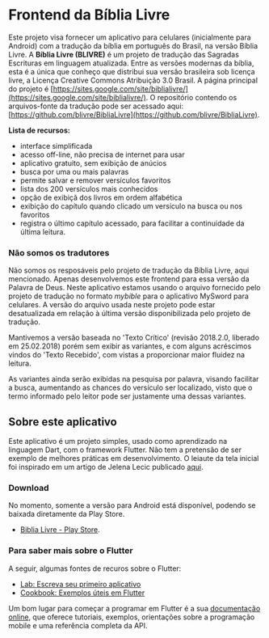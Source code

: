 # Frontend da Bíblia Livre

Este projeto visa fornecer um aplicativo para celulares (inicialmente para Android) com a tradução da bíblia em português do Brasil, na versão Bíblia Livre. A **Bíblia Livre (BLIVRE)**  é um projeto de tradução das Sagradas Escrituras em linguagem atualizada. Entre as versões modernas da bíblia, esta é a única que conheço que distribui sua versão brasileira sob licença livre, a Licença Creative Commons Atribuição 3.0 Brasil. A página principal do projeto é  [https://sites.google.com/site/biblialivre/](https://sites.google.com/site/biblialivre/). O repositório contendo os arquivos-fonte da tradução pode ser acessado aqui: [https://github.com/blivre/BibliaLivre](https://github.com/blivre/BibliaLivre).

**Lista de recursos:**
- interface simplificada
- acesso off-line, não precisa de internet para usar
- aplicativo gratuito, sem exibição de anúcios
- busca por uma ou mais palavras
- permite salvar e remover versículos favoritos
- lista dos 200 versículos mais conhecidos
- opção de exibiçã dos livros em ordem alfabética
- exibição do capítulo quando clicado um versículo na busca ou nos favoritos
- registra o último capítulo acessado, para facilitar a continuidade da última leitura.

### Não somos os tradutores

Não somos os resposáveis pelo projeto de tradução da Bíblia Livre, aqui mencionado. Apenas desenvolvemos este frontend para essa versão da Palavra de Deus. Neste aplicativo estamos usando o arquivo fornecido pelo projeto de tradução no formato *mybible* para o aplicativo MySword para celulares. A versão do arquivo usada neste projeto pode estar desatualizada em relação à última versão disponibilizada pelo projeto de tradução.

Mantivemos a versão baseada no 'Texto Crítico' (revisão 2018.2.0, liberado em 25.02.2018) porém sem exibir as variantes, e com alguns acréscimos vindos do 'Texto Recebido', com vistas a proporcionar maior fluidez na leitura.

As variantes ainda serão exibidas na pesquisa por palavra, visando facilitar a busca, aumentando as chances do versículo ser localizado, visto que o termo informado pelo leitor pode ser justamente uma dessas variantes. 


## Sobre este aplicativo

Este aplicativo é um projeto simples, usado como aprendizado na linguagem Dart, com o framework Flutter. Não tem a pretensão de ser exemplo de melhores práticas em desenvolvimento. O leiaute da tela inicial foi inspirado em um artigo de Jelena Lecic publicado [aqui](https://medium.com/@jelenaaa.lecic/complex-layout-in-flutter-example-8c50e81d5aa9).

### Download

No momento, somente a versão para Android está disponível, podendo se baixada diretamente da Play Store.
- [Biblia Livre - Play Store](https://play.google.com/store/apps/details?id=dev.izaias.freebible).

### Para saber mais sobre o Flutter

A seguir, algumas fontes de recuros sobre o Flutter:

- [Lab: Escreva seu primeiro aplicativo](https://flutter.dev/docs/get-started/codelab)
- [Cookbook: Exemplos úteis em Flutter](https://flutter.dev/docs/cookbook)

Um bom lugar para começar a programar em Flutter é a sua [documentação online](https://flutter.dev/docs), que oferece tutoriais, exemplos, orientações sobre a programação mobile e uma referência completa da API.
